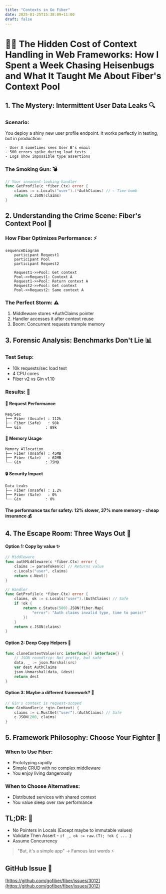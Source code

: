 ```yaml
---
title: "Contexts in Go Fiber"
date: 2025-01-25T15:38:09+11:00
draft: false
---
```


# 🕵️‍♂️ The Hidden Cost of Context Handling in Web Frameworks: How I Spent a Week Chasing Heisenbugs and What It Taught Me About Fiber's Context Pool

## 1. The Mystery: Intermittent User Data Leaks 🔍

### Scenario:
You deploy a shiny new user profile endpoint. It works perfectly in testing, but in production:

```
- User A sometimes sees User B's email  
- 500 errors spike during load tests  
- Logs show impossible type assertions
```

### The Smoking Gun: 💣

```go
// Your innocent-looking handler
func GetProfile(c *fiber.Ctx) error {
    claims := c.Locals("user").(*AuthClaims) // ← Time bomb
    return c.JSON(claims)
}
```


## 2. Understanding the Crime Scene: Fiber's Context Pool 🔬

### How Fiber Optimizes Performance: ⚡

```mermaid
sequenceDiagram
    participant Request1
    participant Pool
    participant Request2
    
    Request1->>Pool: Get context
    Pool->>Request1: Context A
    Request1->>Pool: Return context A
    Request2->>Pool: Get context
    Pool->>Request2: Same context A
```

### The Perfect Storm: ⚠️
1. Middleware stores *AuthClaims pointer
2. Handler accesses it after context reuse
3. Boom: Concurrent requests trample memory




## 3. Forensic Analysis: Benchmarks Don't Lie 📊

### Test Setup:
- 10k requests/sec load test
- 4 CPU cores
- Fiber v2 vs Gin v1.10

### Results: 🎯

#### 🚀 Request Performance
```plaintext
Req/Sec
├── Fiber (Unsafe) : 112k
├── Fiber (Safe)   : 98k
└── Gin           : 89k
```

#### 💾 Memory Usage
```plaintext
Memory Allocation
├── Fiber (Unsafe) : 45MB
├── Fiber (Safe)   : 62MB
└── Gin           : 75MB
```

#### 🔒 Security Impact
```plaintext
Data Leaks
├── Fiber (Unsafe) : 1.2%
├── Fiber (Safe)   : 0%
└── Gin           : 0%
```

#### The performance tax for safety: 12% slower, 37% more memory - cheap insurance 💰


## 4. The Escape Room: Three Ways Out 🚪

#### Option 1: Copy by value ✨

```go
// Middleware
func authMiddleware(c *fiber.Ctx) error {
    claims := parseToken(c) // Returns value
    c.Locals("user", claims)
    return c.Next()
}

// Handler
func GetProfile(c *fiber.Ctx) error {
    claims, ok := c.Locals("user").(AuthClaims) // Safe
    if !ok {
        return c.Status(500).JSON(fiber.Map{
            "error": "Auth claims invalid type, time to panic!"
        })
    }
    return c.JSON(claims)
}
```

#### Option 2: Deep Copy Helpers 🔄

```go
func cloneContextValue(src interface{}) interface{} {
    // JSON roundtrip: Not pretty, but safe
    data, _ := json.Marshal(src)
    var dest AuthClaims
    json.Unmarshal(data, &dest)
    return dest
}
```

#### Option 3: Maybe a different framework? 🤔

```go
// Gin's context is request-scoped
func GinHandler(c *gin.Context) {
    claims := c.MustGet("user").(AuthClaims) // Safe
    c.JSON(200, claims)
}
```


## 5. Framework Philosophy: Choose Your Fighter 🥊

### When to Use Fiber:
- Prototyping rapidly
- Simple CRUD with no complex middleware
- You enjoy living dangerously

### When to Choose Alternatives:
- Distributed services with shared context
- You value sleep over raw performance

## TL;DR: 📝

- No Pointers in Locals (Except maybe to immutable values)
- Validate Then Assert - `if _, ok := raw.(T); !ok { ... }`
- Assume Concurrency 
> "But, it's  a simple app" -> Famous last words ⚡

## GitHub Issue 🐛

[https://github.com/gofiber/fiber/issues/3012](https://github.com/gofiber/fiber/issues/3012)

